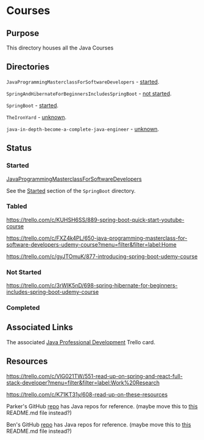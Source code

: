 # Courses

## Purpose
This directory houses all the Java Courses

## Directories
`JavaProgrammingMasterclassForSoftwareDevelopers` - [started](https://github.com/JamieBort/LearningDirectory/tree/master/Java/Courses/JavaProgrammingMasterclassForSoftwareDevelopers#status).

`SpringAndHibernateForBeginnersIncludesSpringBoot` - [not started](https://github.com/JamieBort/LearningDirectory/tree/master/Java/Courses/SpringAndHibernateForBeginnersIncludesSpringBoot#status).

`SpringBoot` - [started](https://github.com/JamieBort/LearningDirectory/tree/master/Java/Courses/SpringBoot#started).

`TheIronYard` - [unknown](https://github.com/JamieBort/LearningDirectory/tree/master/Java/Courses/TheIronYard).

`java-in-depth-become-a-complete-java-engineer` - [unknown](https://github.com/JamieBort/LearningDirectory/tree/master/Java/Courses/java-in-depth-become-a-complete-java-engineer).

## Status

### Started
[JavaProgrammingMasterclassForSoftwareDevelopers](https://github.com/JamieBort/LearningDirectory/tree/master/Java/Courses/JavaProgrammingMasterclassForSoftwareDevelopers)

See the [Started](https://github.com/JamieBort/LearningDirectory/tree/master/Java/Courses/JavaProgrammingMasterclassForSoftwareDevelopers) section of the `SpringBoot` directory.

### Tabled
https://trello.com/c/KUHSH6SS/889-spring-boot-quick-start-youtube-course

https://trello.com/c/FXZ4k4PL/650-java-programming-masterclass-for-software-developers-udemy-course?menu=filter&filter=label:Home

https://trello.com/c/gyJTOmuK/877-introducing-spring-boot-udemy-course

### Not Started
https://trello.com/c/3rWIK5nD/698-spring-hibernate-for-beginners-includes-spring-boot-udemy-course

### Completed

## Associated Links
The associated [Java Professional Development](https://trello.com/c/KDy9CqkS/170-java-professional-development) Trello card.

## Resources
https://trello.com/c/VlG021TW/551-read-up-on-spring-and-react-full-stack-developer?menu=filter&filter=label:Work%20Research

https://trello.com/c/K71KT31y/608-read-up-on-these-resources

Parker's GitHub [repo](https://github.com/ParkHawk?tab=repositories) has Java repos for reference. (maybe move this to [this](https://github.com/JamieBort/LearningDirectory/blob/master/Java/README.md) README.md file instead?)

Ben's GitHub [repo](https://github.com/takaides?tab=repositories) has Java repos for reference. (maybe move this to [this](https://github.com/JamieBort/LearningDirectory/blob/master/Java/README.md) README.md file instead?)
